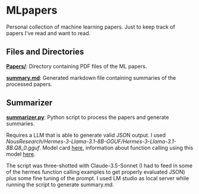 # MLpapers

Personal collection of machine learning papers. Just to keep track of papers I've read and want to read.

## Files and Directories

**[Papers/](./Papers/)**: Directory containing PDF files of the ML papers.

**[summary.md](./summary.md)**: Generated markdown file containing summaries of the processed papers.

## Summarizer

**[summarizer.py](./summarizer.py)**: Python script to process the papers and generate summaries.

Requires a LLM that is able to generate valid JSON output. I used *NousResearch/Hermes-3-Llama-3.1-8B-GGUF/Hermes-3-Llama-3.1-8B.Q8_0.gguf*. Model card [here](https://huggingface.co/NousResearch/Hermes-3-Llama-3.1-8B), information about function calling using this model [here](https://github.com/NousResearch/Hermes-Function-Calling/blob/main/jsonmode.py). 

The script was three-shotted with Claude-3.5-Sonnet (I had to feed in some of the hermes function calling examples to get properly evaluated JSON) plus some fine tuning of the prompt. I used LM studio as local server while running the script to generate summary.md.

